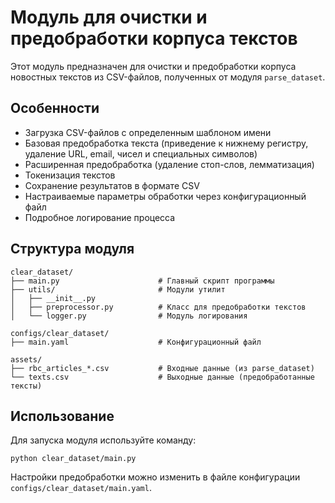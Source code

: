 # Модуль для очистки и предобработки корпуса текстов

Этот модуль предназначен для очистки и предобработки корпуса новостных текстов из CSV-файлов, полученных от модуля `parse_dataset`.

## Особенности

- Загрузка CSV-файлов с определенным шаблоном имени
- Базовая предобработка текста (приведение к нижнему регистру, удаление URL, email, чисел и специальных символов)
- Расширенная предобработка (удаление стоп-слов, лемматизация)
- Токенизация текстов
- Сохранение результатов в формате CSV
- Настраиваемые параметры обработки через конфигурационный файл
- Подробное логирование процесса

## Структура модуля

```
clear_dataset/
├── main.py                      # Главный скрипт программы
├── utils/                       # Модули утилит
│   ├── __init__.py             
│   ├── preprocessor.py          # Класс для предобработки текстов
│   └── logger.py                # Модуль логирования

configs/clear_dataset/
├── main.yaml                    # Конфигурационный файл

assets/
├── rbc_articles_*.csv           # Входные данные (из parse_dataset)
└── texts.csv                    # Выходные данные (предобработанные тексты)
```

## Использование

Для запуска модуля используйте команду:

```
python clear_dataset/main.py
```

Настройки предобработки можно изменить в файле конфигурации `configs/clear_dataset/main.yaml`.